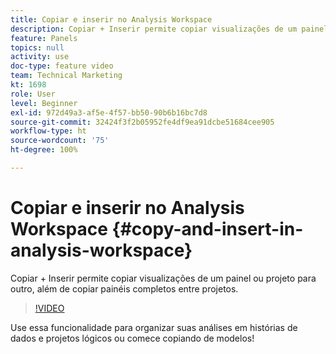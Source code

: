 ```yaml
---
title: Copiar e inserir no Analysis Workspace
description: Copiar + Inserir permite copiar visualizações de um painel ou projeto para outro, além de copiar painéis completos entre projetos.
feature: Panels
topics: null
activity: use
doc-type: feature video
team: Technical Marketing
kt: 1698
role: User
level: Beginner
exl-id: 972d49a3-af5e-4f57-bb50-90b6b16bc7d8
source-git-commit: 32424f3f2b05952fe4df9ea91dcbe51684cee905
workflow-type: ht
source-wordcount: '75'
ht-degree: 100%

---
```


# Copiar e inserir no Analysis Workspace {#copy-and-insert-in-analysis-workspace}

Copiar + Inserir permite copiar visualizações de um painel ou projeto para outro, além de copiar painéis completos entre projetos.

>[!VIDEO](https://video.tv.adobe.com/v/23230/?quality=12)

Use essa funcionalidade para organizar suas análises em histórias de dados e projetos lógicos ou comece copiando de modelos!
